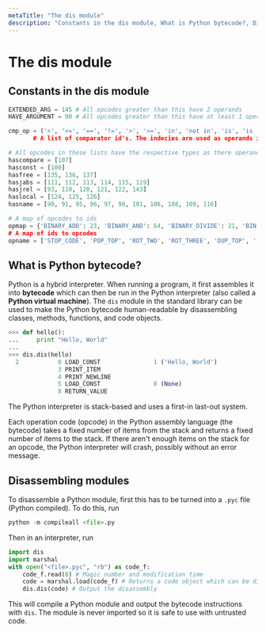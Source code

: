 ```yaml
---
metaTitle: "The dis module"
description: "Constants in the dis module, What is Python bytecode?, Disassembling modules"
---
```


# The dis module




## Constants in the dis module


```py
EXTENDED_ARG = 145 # All opcodes greater than this have 2 operands
HAVE_ARGUMENT = 90 # All opcodes greater than this have at least 1 operands

cmp_op = ('<', '<=', '==', '!=', '>', '>=', 'in', 'not in', 'is', 'is ...
       # A list of comparator id's. The indecies are used as operands in some opcodes

# All opcodes in these lists have the respective types as there operands
hascompare = [107]
hasconst = [100]
hasfree = [135, 136, 137]
hasjabs = [111, 112, 113, 114, 115, 119]
hasjrel = [93, 110, 120, 121, 122, 143]
haslocal = [124, 125, 126]
hasname = [90, 91, 95, 96, 97, 98, 101, 106, 108, 109, 116]

# A map of opcodes to ids
opmap = {'BINARY_ADD': 23, 'BINARY_AND': 64, 'BINARY_DIVIDE': 21, 'BIN...
# A map of ids to opcodes
opname = ['STOP_CODE', 'POP_TOP', 'ROT_TWO', 'ROT_THREE', 'DUP_TOP', '...

```



## What is Python bytecode?


Python is a hybrid interpreter. When running a program, it first assembles it into **bytecode** which can then be run in the Python interpreter (also called a **Python virtual machine**). The `dis` module in the standard library can be used to make the Python bytecode human-readable by disassembling classes, methods, functions, and code objects.

```py
>>> def hello():
...     print "Hello, World"
...
>>> dis.dis(hello)
  2           0 LOAD_CONST               1 ('Hello, World')
              3 PRINT_ITEM
              4 PRINT_NEWLINE
              5 LOAD_CONST               0 (None)
              8 RETURN_VALUE

```

The Python interpreter is stack-based and uses a first-in last-out system.

Each operation code (opcode) in the Python assembly language (the bytecode) takes a fixed number of items from the stack and returns a fixed number of items to the stack. If there aren't enough items on the stack for an opcode, the Python interpreter will crash, possibly without an error message.



## Disassembling modules


To disassemble a Python module, first this has to be turned into a `.pyc` file (Python compiled). To do this, run

```py
python -m compileall <file>.py

```

Then in an interpreter, run

```py
import dis
import marshal
with open("<file>.pyc", "rb") as code_f:
    code_f.read(8) # Magic number and modification time
    code = marshal.load(code_f) # Returns a code object which can be disassembled
    dis.dis(code) # Output the disassembly

```

This will compile a Python module and output the bytecode instructions with `dis`. The module is never imported so it is safe to use with untrusted code.

